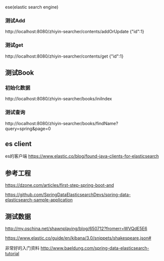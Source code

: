 
ese(elastic search engine) 




### 测试Add
http://localhost:8080/zhiyin-searcher/contents/addOrUpdate
{"id":1}

### 测试get
http://localhost:8080/zhiyin-searcher/contents/get
{"id":1}


## 测试Book

### 初始化数据
http://localhost:8080/zhiyin-searcher/books/iniIndex
### 测试查询
http://localhost:8080/zhiyin-searcher/books/findName?query=spring&page=0


## es client
es的客户端
https://www.elastic.co/blog/found-java-clients-for-elasticsearch


## 参考工程

https://dzone.com/articles/first-step-spring-boot-and

https://github.com/SpringDataElasticsearchDevs/spring-data-elasticsearch-sample-application

## 测试数据

http://my.oschina.net/shawnplaying/blog/650712?fromerr=WVQdE5E6

https://www.elastic.co/guide/en/kibana/3.0/snippets/shakespeare.json#


非常好的入门资料
http://www.baeldung.com/spring-data-elasticsearch-tutorial



